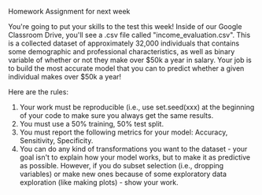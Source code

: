 Homework Assignment for next week  

You're going to put your skills to the test this week! Inside of our Google Classroom Drive, you'll see a .csv file called "income_evaluation.csv". This is a collected dataset of approximately 32,000 individuals that contains some demographic and professional characteristics, as well as binary variable of whether or not they make over $50k a year in salary. Your job is to build the most accurate model that you can to predict whether a given individual makes over $50k a year!

Here are the rules:   

1. Your work must be reproducible (i.e., use set.seed(xxx) at the beginning of your code to make sure you always get the same results.   
2. You must use a 50% training, 50% test split.   
3. You must report the following metrics for your model: Accuracy, Sensitivity, Specificity.   
4. You can do any kind of transformations you want to the dataset - your goal isn't to explain how your model works, but to make it as predictive as possible. However, if you do subset selection (i.e., dropping variables) or make new ones because of some exploratory data exploration (like making plots) - show your work.
